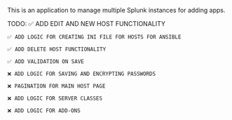 This is an application to manage multiple Splunk instances for adding apps.


TODO:
    ✅ ADD EDIT AND NEW HOST FUNCTIONALITY

    ✅ ADD LOGIC FOR CREATING INI FILE FOR HOSTS FOR ANSIBLE

    ✅ ADD DELETE HOST FUNCTIONALITY

    ✅ ADD VALIDATION ON SAVE

    ❌ ADD LOGIC FOR SAVING AND ENCRYPTING PASSWORDS

    ❌ PAGINATION FOR MAIN HOST PAGE

    ❌ ADD LOGIC FOR SERVER CLASSES

    ❌ ADD LOGIC FOR ADD-ONS